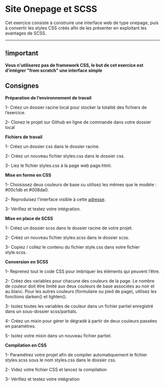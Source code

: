 # Site Onepage et SCSS
Cet exercice consiste à construire une interface web de type onepage, puis à convertir les styles CSS créés afin de les présenter en exploitant les avantages de SCSS.

---

## !important

**Vous n'utiliserez pas de framework CSS, le but de cet exercice est d'intégrer "from scratch" une interface simple**

## Consignes

**Préparation de l’environnement de travail**

1- Créez un dossier racine local pour stocker la totalité des fichiers de l’exercice.

2- Clonez le projet sur Github en ligne de commande dans votre dossier local

**Fichiers de travail**

1- Créez un dossier css dans le dossier racine.

2- Créez un nouveau fichier styles.css dans le dossier css.

3- Liez le fichier styles.css à la page web page.html.

**Mise en forme en CSS**

1- Choisissez deux couleurs de base ou utilisez les mêmes que le modèle : #00c1db et #008da0.

2- Reproduisez l'interface visible à cette [adresse](https://codepen.io/PedroIdmkr/full/JVzyLm).

3- Vérifiez et testez votre intégration.

**Mise en place de SCSS**

1- Créez un dossier scss dans le dossier racine de votre projet.

2- Créez un nouveau fichier styles.scss dans le dossier scss.

3- Copiez / collez le contenu du fichier style.css dans votre fichier style.scss.

**Conversion en SCSS**

1- Reprenez tout le code CSS pour imbriquer les éléments qui peuvent l’être.

2- Créez des variables pour chacune des couleurs de la page. Le nombre de couleur doit être limité aux deux couleurs de base associées au noir et au blanc. Pour les autres couleurs (formulaire ou pied de page), utilisez les fonctions darken() et lighten().

3- Isolez toutes les variables de couleur dans un fichier partiel enregistré dans un sous-dossier scss/partials.

4- Créez un mixin pour gérer le dégradé à partir de deux couleurs passées en paramètres.

5- Isolez votre mixin dans un nouveau fichier partiel.

**Compilation en CSS**

1- Paramétrez votre projet afin de compiler automatiquement le fichier styles.scss sous le nom styles.css dans le dossier css.

2- Videz votre fichier CSS et lancez la compilation

3- Vérifiez et testez votre intégration 

